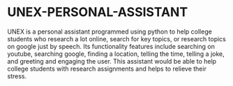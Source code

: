 # UNEX-PERSONAL-ASSISTANT


UNEX is a personal assistant programmed using python to help college students who research a lot online, search for key topics, or research topics on google just by speech. Its functionality features include searching on youtube, searching google, finding a location, telling the time, telling a joke, and greeting and engaging the user. This assistant would be able to help college students with research assignments and helps to relieve their stress. 
